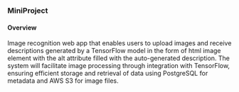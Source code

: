 ### MiniProject

#### Overview
Image recognition web app that enables users to upload images and receive descriptions generated by a TensorFlow model in the form of html image element with the alt attribute filled with the auto-generated description.
The system will facilitate image processing through integration with TensorFlow, ensuring efficient storage and retrieval of data using PostgreSQL for metadata and AWS S3 for image files.
